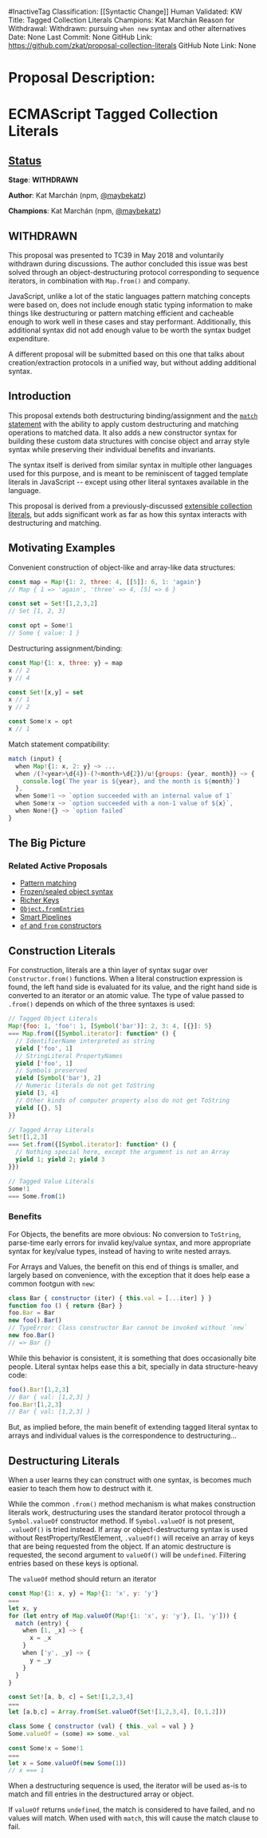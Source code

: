 #InactiveTag
Classification: [[Syntactic Change]]
Human Validated: KW
Title: Tagged Collection Literals
Champions: Kat Marchán
Reason for Withdrawal: Withdrawn: pursuing `when new` syntax and other alternatives
Date: None
Last Commit: None
GitHub Link: https://github.com/zkat/proposal-collection-literals
GitHub Note Link: None

# Proposal Description:

# ECMAScript Tagged Collection Literals

## [Status](https://tc39.github.io/process-document/)

**Stage**: **WITHDRAWN**

**Author**: Kat Marchán (npm, [@maybekatz](https://twitter.com/maybekatz))

**Champions**: Kat Marchán (npm, [@maybekatz](https://twitter.com/maybekatz))

## WITHDRAWN

This proposal was presented to TC39 in May 2018 and voluntarily withdrawn during
discussions. The author concluded this issue was best solved through an
object-destructuring protocol corresponding to sequence iterators, in
combination with `Map.from()` and company.

JavaScript, unlike a lot of the static languages pattern matching concepts were
based on, does not include enough static typing information to make things like
destructuring or pattern matching efficient and cacheable enough to work well in
these cases and stay performant. Additionally, this additional syntax did not
add enough value to be worth the syntax budget expenditure.

A different proposal will be submitted based on this one that talks about
creation/extraction protocols in a unified way, but without adding additional
syntax.

## Introduction

This proposal extends both destructuring binding/assignment and the [`match`
statement](https://github.com/tc39/proposal-pattern-matching) with the ability
to apply custom destructuring and matching operations to matched data. It also
adds a new constructor syntax for building these custom data structures with
concise object and array style syntax while preserving their individual benefits
and invariants.

The syntax itself is derived from similar syntax in multiple other languages
used for this purpose, and is meant to be reminiscent of tagged template
literals in JavaScript -- except using other literal syntaxes available in the
language.

This proposal is derived from a previously-discussed [extensible collection
literals](https://github.com/alex-weej/es-extensible-collection-literal), but
adds significant work as far as how this syntax interacts with destructuring and
matching.

## Motivating Examples

Convenient construction of object-like and array-like data structures:
```js
const map = Map!{1: 2, three: 4, [[5]]: 6, 1: 'again'}
// Map { 1 => 'again', 'three' => 4, [5] => 6 }

const set = Set![1,2,3,2]
// Set [1, 2, 3]

const opt = Some!1
// Some { value: 1 }
```

Destructuring assignment/binding:
```js
const Map!{1: x, three: y} = map
x // 2
y // 4

const Set![x,y] = set
x // 1
y // 2

const Some!x = opt
x // 1
```

Match statement compatibility:
```js
match (input) {
  when Map!{1: x, 2: y} ~> ...
  when /(?<year>\d{4})-(?<month>\d{2})/u!{groups: {year, month}} ~> {
    console.log(`The year is ${year}, and the month is ${month}`)
  },
  when Some!1 ~> `option succeeded with an internal value of 1`
  when Some!x ~> `option succeeded with a non-1 value of ${x}`,
  when None!{} ~> `option failed`
}
```

## The Big Picture

### Related Active Proposals

* [Pattern matching](https://github.com/tc39/proposal-pattern-matching)
* [Frozen/sealed object syntax](https://github.com/keithamus/object-freeze-seal-syntax)
* [Richer Keys](https://docs.google.com/presentation/d/1q3CGeXqskL1gHTATH_VE9Dhj0VGTIAOzJ1cR0dYqDBk/edit#slide=id.p)
* [`Object.fromEntries`](https://github.com/bakkot/object-from-entries)
* [Smart Pipelines](https://github.com/js-choi/proposal-smart-pipelines/blob/master/readme.md)
* [`of` and `from` constructors](https://github.com/tc39/proposal-setmap-offrom)

## Construction Literals

For construction, literals are a thin layer of syntax sugar over
`Constructor.from()` functions. When a literal construction expression is found,
the left hand side is evaluated for its value, and the right hand side is
converted to an iterator or an atomic value. The type of value passed to
`.from()` depends on which of the three syntaxes is used:

```js
// Tagged Object Literals
Map!{foo: 1, 'foo': 1, [Symbol('bar')]: 2, 3: 4, [{}]: 5}
=== Map.from({[Symbol.iterator]: function* () {
  // IdentifierName interpreted as string
  yield ['foo', 1]
  // StringLiteral PropertyNames
  yield ['foo', 1]
  // Symbols preserved
  yield [Symbol('bar'), 2]
  // Numeric literals do not get ToString
  yield [3, 4]
  // Other kinds of computer property also do not get ToString
  yield [{}, 5]
}}

// Tagged Array Literals
Set![1,2,3]
=== Set.from({[Symbol.iterator]: function* () {
  // Nothing special here, except the argument is not an Array
  yield 1; yield 2; yield 3
}})

// Tagged Value Literals
Some!1
=== Some.from(1)
```

### Benefits

For Objects, the benefits are more obvious: No conversion to `ToString`,
parse-time early errors for invalid key/value syntax, and more appropriate
syntax for key/value types, instead of having to write nested arrays.

For Arrays and Values, the benefit on this end of things is smaller, and largely
based on convenience, with the exception that it does help ease a common footgun
with `new`:

```js
class Bar { constructor (iter) { this.val = [...iter] } }
function foo () { return {Bar} }
foo.Bar = Bar
new foo().Bar()
// TypeError: Class constructor Bar cannot be invoked without `new`
new foo.Bar()
// => Bar {}
```

While this behavior is consistent, it is something that does occasionally bite
people. Literal syntax helps ease this a bit, specially in data structure-heavy
code:

```js
foo().Bar![1,2,3]
// Bar { val: [1,2,3] }
foo.Bar![1,2,3]
// Bar { val: [1,2,3] }
```

But, as implied before, the main benefit of extending tagged literal syntax to
arrays and individual values is the correspondence to destructuring...

## Destructuring Literals

When a user learns they can construct with one syntax, is becomes much easier to
teach them how to destruct with it.

While the common `.from()` method mechanism is what makes construction literals
work, destructuring uses the standard iterator protocol through a
`Symbol.valueOf` constructor method. If `Symbol.valueOf` is not present,
`.valueOf()` is tried instead. If array or object-destructurng syntax is used
without RestProperty/RestElement, `.valueOf()` will receive an array of keys
that are being requested from the object. If an atomic destructure is requested,
the second argument to `valueOf()` will be `undefined`. Filtering entries based
on these keys is optional.

The `valueOf` method should return an iterator

```js
const Map!{1: x, y} = Map!{1: 'x', y: 'y'}
===
let x, y
for (let entry of Map.valueOf(Map!{1: 'x', y: 'y'}, [1, 'y'])) {
  match (entry) {
    when [1, _x] ~> {
      x = _x
    }
    when ['y', _y] ~> {
      y = _y
    }
  }
}

const Set![a, b, c] = Set![1,2,3,4]
===
let [a,b,c] = Array.from(Set.valueOf(Set![1,2,3,4], [0,1,2]))

class Some { constructor (val) { this._val = val } }
Some.valueOf = (some) => some._val

const Some!x = Some!1
===
let x = Some.valueOf(new Some(1))
// x === 1
```

When a destructuring sequence is used, the iterator will be used as-is to match
and fill entries in the destructured array or object.

If `valueOf` returns `undefined`, the match is considered to have failed, and no
values will match. When used with `match`, this will cause the match clause to
fail.